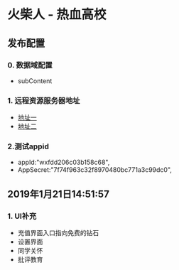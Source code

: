 # 火柴人 - 热血高校

## 发布配置

### 0. 数据域配置
- subContent
### 1. 远程资源服务器地址
- [地址一](https://minigame-1257126548.cos.ap-chengdu.myqcloud.com/stick_client)
- [地址二](https://xlhgame.com:9190/fight)

### 2.测试appid
-   appId:"wxfdd206c03b158c68",
-   AppSecret:"7f74f963c32f8970480bc771a3c99dc0",




## 2019年1月21日14:51:57

### 1. UI补充

- 充值界面入口指向免费的钻石
- 设置界面
- 同学关怀
- 批评教育